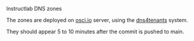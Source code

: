 Instructlab DNS zones

The zones are deployed on [osci.io](https://osci.io) server, using the [dns4tenants](https://gitlab.com/osci/ansible-role-dns4tenants) system.

They should appear 5 to 10 minutes after the commit is pushed to main.
